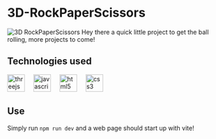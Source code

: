 # 3D-RockPaperScissors
![3D RockPaperScissors](https://github.com/ZT626/3D-RockPaperScissors/assets/171147569/2b7a1c35-be1f-465c-9931-77ef6269237d)
Hey there a quick little project to get the ball rolling, more projects to come!
## Technologies used
<div align="left">
  <img src="https://skillicons.dev/icons?i=threejs" height="40" alt="threejs logo"  />
  <img width="12" />
  <img src="https://skillicons.dev/icons?i=js" height="40" alt="javascript logo"  />
  <img width="12" />
  <img src="https://skillicons.dev/icons?i=html" height="40" alt="html5 logo"  />
  <img width="12" />
  <img src="https://skillicons.dev/icons?i=css" height="40" alt="css3 logo"  />
</div>

## Use
Simply run ``npm run dev`` and a web page should start up with vite!
